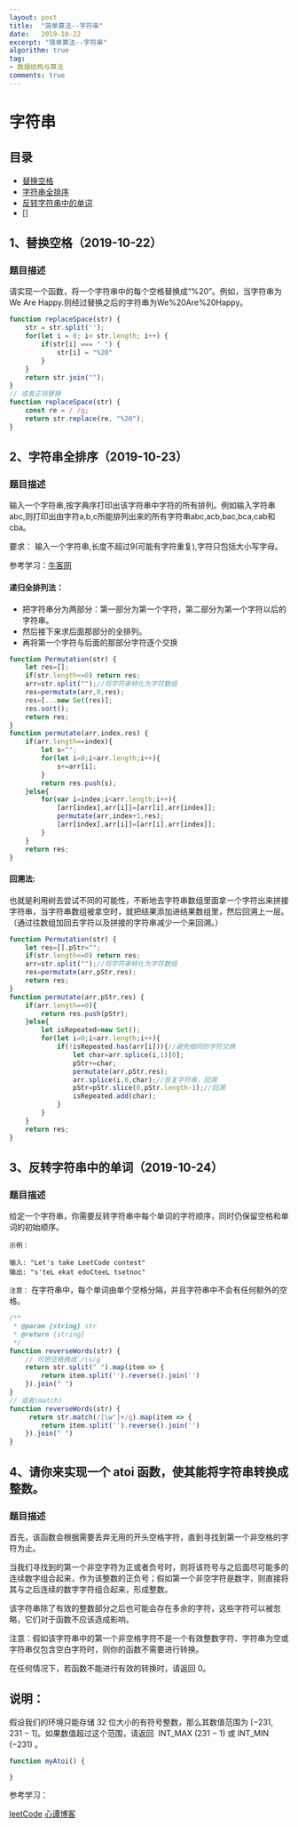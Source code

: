 ```yaml
---
layout: post
title:  "简单算法--字符串"
date:   2019-10-22
excerpt: "简单算法--字符串" 
algorithm: true
tag:
- 数据结构与算法
comments: true
---
```


# 字符串

## 目录

* [替换空格](#1替换空格2019-10-22)
* [字符串全排序](#2字符串全排序2019-10-23)
* [反转字符串中的单词](#3反转字符串中的单词2019-10-24)
* []


## 1、替换空格（2019-10-22）

### 题目描述

请实现一个函数，将一个字符串中的每个空格替换成“%20”。例如，当字符串为We Are Happy.则经过替换之后的字符串为We%20Are%20Happy。

```javascript
function replaceSpace(str) {
    str = str.split('');
    for(let i = 0; i< str.length; i++) {
        if(str[i] === " ") {
            str[i] = "%20"
        }
    }
    return str.join("");
}
// 或者正则替换
function replaceSpace(str) {
    const re = / /g;
    return str.replace(re, "%20");
}
```

## 2、字符串全排序（2019-10-23）

### 题目描述

输入一个字符串,按字典序打印出该字符串中字符的所有排列。例如输入字符串abc,则打印出由字符a,b,c所能排列出来的所有字符串abc,acb,bac,bca,cab和cba。

要求： 输入一个字符串,长度不超过9(可能有字符重复),字符只包括大小写字母。

参考学习：[牛客网](https://www.nowcoder.com/questionTerminal/fe6b651b66ae47d7acce78ffdd9a96c7)

#### 递归全排列法：

* 把字符串分为两部分：第一部分为第一个字符，第二部分为第一个字符以后的字符串。
* 然后接下来求后面那部分的全排列。
* 再将第一个字符与后面的那部分字符逐个交换

```javascript
function Permutation(str) {
    let res=[];
    if(str.length<=0) return res;
    arr=str.split("");//将字符串转化为字符数组
    res=permutate(arr,0,res);
    res=[...new Set(res)];
    res.sort();
    return res;
}
function permutate(arr,index,res) {
    if(arr.length==index){
        let s="";
        for(let i=0;i<arr.length;i++){
            s+=arr[i];
        }
        return res.push(s);
    }else{
        for(var i=index;i<arr.length;i++){
            [arr[index],arr[i]]=[arr[i],arr[index]];
            permutate(arr,index+1,res);
            [arr[index],arr[i]]=[arr[i],arr[index]];
        }
    }
    return res;
}
```

#### 回溯法:

也就是利用树去尝试不同的可能性，不断地去字符串数组里面拿一个字符出来拼接字符串，当字符串数组被拿空时，就把结果添加进结果数组里，然后回溯上一层。（通过往数组加回去字符以及拼接的字符串减少一个来回溯。）

```javascript
function Permutation(str) {
    let res=[],pStr="";
    if(str.length<=0) return res;
    arr=str.split("");//将字符串转化为字符数组
    res=permutate(arr,pStr,res);
    return res;
}
function permutate(arr,pStr,res) {
    if(arr.length==0){
        return res.push(pStr);
    }else{
        let isRepeated=new Set();
        for(let i=0;i<arr.length;i++){
            if(!isRepeated.has(arr[i])){//避免相同的字符交换
                let char=arr.splice(i,1)[0];
                pStr+=char;
                permutate(arr,pStr,res);
                arr.splice(i,0,char);//恢复字符串，回溯
                pStr=pStr.slice(0,pStr.length-1);//回溯
                isRepeated.add(char);
            }
        }
    }
    return res;
}
```

## 3、反转字符串中的单词（2019-10-24）

### 题目描述

给定一个字符串，你需要反转字符串中每个单词的字符顺序，同时仍保留空格和单词的初始顺序。

`示例：`

```shell
输入: "Let's take LeetCode contest"
输出: "s'teL ekat edoCteeL tsetnoc" 
```

`注意：` 在字符串中，每个单词由单个空格分隔，并且字符串中不会有任何额外的空格。

```javascript
/**
 * @param {string} str
 * @return {string}
 */
function reverseWords(str) {
    // 可把空格换成`/\s/g`
    return str.split(" ").map(item => {
        return item.split('').reverse().join('')
    }).join(" ")
}
// 或者(match)
function reverseWords(str) {
     return str.match(/[\w']+/g).map(item => {
        return item.split('').reverse().join('')
    }).join(" ")
}
```

## 4、请你来实现一个 atoi 函数，使其能将字符串转换成整数。

### 题目描述

首先，该函数会根据需要丢弃无用的开头空格字符，直到寻找到第一个非空格的字符为止。

当我们寻找到的第一个非空字符为正或者负号时，则将该符号与之后面尽可能多的连续数字组合起来，作为该整数的正负号；假如第一个非空字符是数字，则直接将其与之后连续的数字字符组合起来，形成整数。

该字符串除了有效的整数部分之后也可能会存在多余的字符，这些字符可以被忽略，它们对于函数不应该造成影响。

注意：假如该字符串中的第一个非空格字符不是一个有效整数字符、字符串为空或字符串仅包含空白字符时，则你的函数不需要进行转换。

在任何情况下，若函数不能进行有效的转换时，请返回 0。

## 说明：

假设我们的环境只能存储 32 位大小的有符号整数，那么其数值范围为 [−231,  231 − 1]。如果数值超过这个范围，请返回  INT_MAX (231 − 1) 或 INT_MIN (−231) 。

```javascript
function myAtoi() {

}
```


参考学习：

[leetCode](https://leetcode-cn.com/problems/string-to-integer-atoi/)
[心谭博客](https://xin-tan.com/passages/2019-06-23-str-atoi/)

